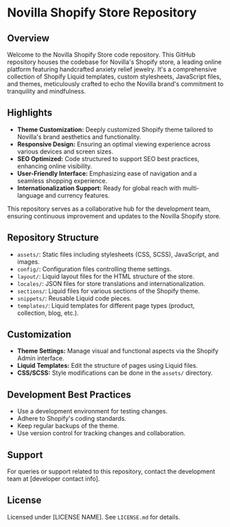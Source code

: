 # Novilla Shopify Store Repository

## Overview
Welcome to the Novilla Shopify Store code repository. This GitHub repository houses the codebase for Novilla's Shopify store, a leading online platform featuring handcrafted anxiety relief jewelry. It's a comprehensive collection of Shopify Liquid templates, custom stylesheets, JavaScript files, and themes, meticulously crafted to echo the Novilla brand's commitment to tranquility and mindfulness.

## Highlights
- **Theme Customization:** Deeply customized Shopify theme tailored to Novilla's brand aesthetics and functionality.
- **Responsive Design:** Ensuring an optimal viewing experience across various devices and screen sizes.
- **SEO Optimized:** Code structured to support SEO best practices, enhancing online visibility.
- **User-Friendly Interface:** Emphasizing ease of navigation and a seamless shopping experience.
- **Internationalization Support:** Ready for global reach with multi-language and currency features.

This repository serves as a collaborative hub for the development team, ensuring continuous improvement and updates to the Novilla Shopify store.

## Repository Structure
- `assets/`: Static files including stylesheets (CSS, SCSS), JavaScript, and images.
- `config/`: Configuration files controlling theme settings.
- `layout/`: Liquid layout files for the HTML structure of the store.
- `locales/`: JSON files for store translations and internationalization.
- `sections/`: Liquid files for various sections of the Shopify theme.
- `snippets/`: Reusable Liquid code pieces.
- `templates/`: Liquid templates for different page types (product, collection, blog, etc.).

## Customization
- **Theme Settings:** Manage visual and functional aspects via the Shopify Admin interface.
- **Liquid Templates:** Edit the structure of pages using Liquid files.
- **CSS/SCSS:** Style modifications can be done in the `assets/` directory.

## Development Best Practices
- Use a development environment for testing changes.
- Adhere to Shopify's coding standards.
- Keep regular backups of the theme.
- Use version control for tracking changes and collaboration.

## Support
For queries or support related to this repository, contact the development team at [developer contact info].

## License
Licensed under [LICENSE NAME]. See `LICENSE.md` for details.
